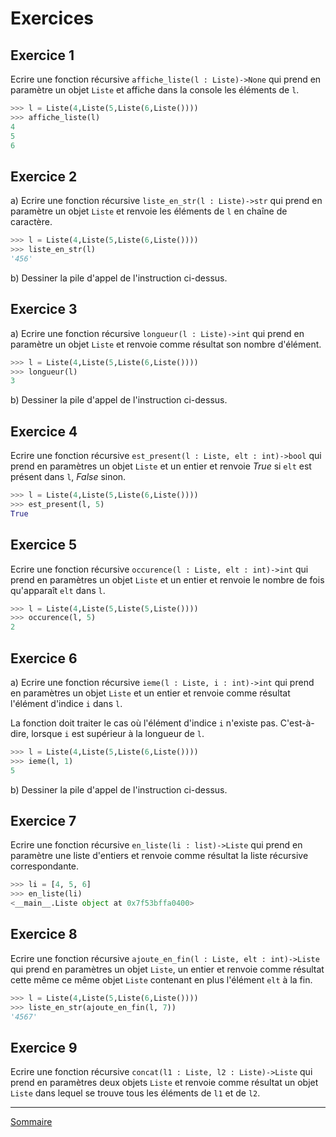 # Exercices 

## Exercice 1

Ecrire une fonction récursive `affiche_liste(l : Liste)->None` qui prend en paramètre un objet `Liste` et affiche dans la console les éléments de `l`.

```python
>>> l = Liste(4,Liste(5,Liste(6,Liste())))
>>> affiche_liste(l)
4
5
6
```

## Exercice 2 

a) Ecrire une fonction récursive `liste_en_str(l : Liste)->str` qui prend en paramètre un objet `Liste` et renvoie les éléments de `l` en chaîne de caractère.

```python
>>> l = Liste(4,Liste(5,Liste(6,Liste())))
>>> liste_en_str(l)
'456'
```

b) Dessiner la pile d'appel de l'instruction ci-dessus.

## Exercice 3

a) Ecrire une fonction récursive `longueur(l : Liste)->int` qui prend en paramètre un objet `Liste` et renvoie comme résultat son nombre d'élément.

```python
>>> l = Liste(4,Liste(5,Liste(6,Liste())))
>>> longueur(l)
3
```

b) Dessiner la pile d'appel de l'instruction ci-dessus.

## Exercice 4

Ecrire une fonction récursive `est_present(l : Liste, elt : int)->bool` qui prend en paramètres un objet `Liste` et un entier et renvoie $True$ si `elt` est présent dans `l`, $False$ sinon.

```python
>>> l = Liste(4,Liste(5,Liste(6,Liste())))
>>> est_present(l, 5)
True
```

## Exercice 5

Ecrire une fonction récursive `occurence(l : Liste, elt : int)->int` qui prend en paramètres un objet `Liste` et un entier et renvoie le nombre de fois qu'apparaît `elt` dans `l`.

```python
>>> l = Liste(4,Liste(5,Liste(5,Liste())))
>>> occurence(l, 5)
2
```

## Exercice 6

a) Ecrire une fonction récursive `ieme(l : Liste, i : int)->int` qui prend en paramètres un objet `Liste` et un entier et renvoie comme résultat l'élément d'indice `i` dans `l`.

La fonction doit traiter le cas où l'élément d'indice `i` n'existe pas. C'est-à-dire, lorsque `i` est supérieur à la longueur de `l`.

```python
>>> l = Liste(4,Liste(5,Liste(6,Liste())))
>>> ieme(l, 1)
5
```

b) Dessiner la pile d'appel de l'instruction ci-dessus.

## Exercice 7

Ecrire une fonction récursive `en_liste(li : list)->Liste` qui prend en paramètre une liste d'entiers et renvoie comme résultat la liste récursive correspondante.

```python
>>> li = [4, 5, 6]
>>> en_liste(li)
<__main__.Liste object at 0x7f53bffa0400>
```

## Exercice 8

Ecrire une fonction récursive `ajoute_en_fin(l : Liste, elt : int)->Liste` qui prend en paramètres un objet `Liste`, un entier et renvoie comme résultat cette même ce même objet `Liste` contenant en plus l'élément `elt` à la fin.

```python
>>> l = Liste(4,Liste(5,Liste(6,Liste())))
>>> liste_en_str(ajoute_en_fin(l, 7))
'4567'
```

## Exercice 9

Ecrire une fonction récursive `concat(l1 : Liste, l2 : Liste)->Liste` qui prend en paramètres deux objets `Liste` et renvoie comme résultat un objet `Liste` dans lequel se trouve tous les éléments de `l1` et de `l2`.

_______________

[Sommaire](./../README.md)